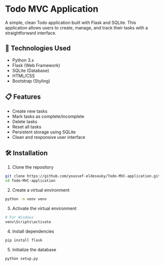 # Todo MVC Application

A simple, clean Todo application built with Flask and SQLite. This application allows users to create, manage, and track their tasks with a straightforward interface.

## 🚀 Technologies Used

- Python 3.x
- Flask (Web Framework)
- SQLite (Database)
- HTML/CSS
- Bootstrap (Styling)

## 📋 Features

- Create new tasks
- Mark tasks as complete/incomplete
- Delete tasks
- Reset all tasks
- Persistent storage using SQLite
- Clean and responsive user interface

## 🛠️ Installation

1. Clone the repository
```bash
git clone https://github.com/youssef-eldesouky/Todo-MVC-application.git
cd Todo-MVC-application
```

2. Create a virtual environment
```bash
python -m venv venv
```

3. Activate the virtual environment
```bash
# For Windows
venv\Scripts\activate
```

4. Install dependencies
```bash
pip install flask
```

5. Initialize the database
```bash
python setup.py
```
